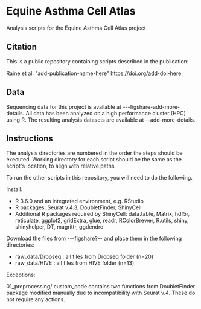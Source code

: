 # Equine Asthma Cell Atlas
Analysis scripts for the Equine Asthma Cell Atlas project 

## Citation
This is a public repository containing scripts described in the publication:

Raine et al. "add-publication-name-here" https://doi.org/add-doi-here

## Data
Sequencing data for this project is available at ---figshare-add-more-details. All data has been analyzed on a high performance cluster (HPC) using R. The resulting analysis datasets are available at --add-more-details.

## Instructions
The analysis directories are numbered in the order the steps should be executed. Working directory for each script should be the same as the script's location, to align with relative paths.

To run the other scripts in this repository, you will need to do the following.

Install:

- R 3.6.0 and an integrated environment, e.g. RStudio
- R packages: Seurat v.4.3, DoubletFinder, ShinyCell
- Additional R packages required by ShinyCell: data.table, Matrix, hdf5r, reticulate, ggplot2, gridExtra, glue, readr, RColorBrewer, R.utils, shiny, shinyhelper, DT, magrittr, ggdendro

Download the files from ---figshare?-- and place them in the following directories:

- raw_data/Dropseq : all files from Dropseq folder (n=20)
- raw_data/HIVE : all files from HIVE folder (n=13)

Exceptions:

01_preprocessing/ custom_code contains two functions from DoubletFinder package modified manually due to incompatibility with Seurat v.4. These do not require any actions. 
